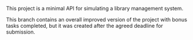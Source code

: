 This project is a minimal API for simulating a library management system.

This branch contains an overall improved version of the project with bonus tasks completed, but it was created after the agreed deadline for submission.
